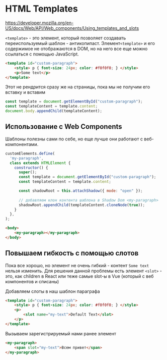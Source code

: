 # HTML Templates

https://developer.mozilla.org/en-US/docs/Web/API/Web_components/Using_templates_and_slots

`<template>` - это элемент, который позволяет создавать переиспользуемый шаблон - антикопипаст. Элемент`<template>` и его содержимое не отображаются в DOM, но на него все еще можно ссылаться с помощью JavaScript.

```html
<template id="custom-paragraph">
    <style> p { font-size: 24px; color: #f0f0f0; } </style>
    <p>Some text</p>
</template>
```

Этот не рендрится сразу же на страницы, пока мы не получим его вставку и вставим

```js
const template = document.getElementById("custom-paragraph");
const templateContent = template.content;
document.body.appendChild(templateContent);
```

## Использование с Web Components
Шаблоны полезны сами по себе, но еще лучше они работают с веб-компонентами.

```js
customElements.define(
  'my-paragraph',
  class extends HTMLElement {
    constructor() {
      super();
      const template = document.getElementById("custom-paragraph");
      const templateContent = template.content;

      const shadowRoot = this.attachShadow({ mode: "open" });
      
      // добавляем клон контента шаблона в Shadow Dom <my-paragraph>
      shadowRoot.appendChild(templateContent.cloneNode(true));
    }
  },
);
```

```html
<body>
    <my-paragraph></my-paragraph>
</body>
```

## Повышаем гибкость с помощью  слотов
Пока все хорошо, но элемент не очень гибкий - контент `Some text` нельзя изменить. Для решения данной проблемы есть элемент `<slot>` - это, как children в React или теже самые slot-ы в Vue (который с веб компонентов и списаны)

Добавляем слоты в наш шаблон параграфа
```html
<template id="custom-paragraph">
    <style> p { font-size: 24px; color: #f0f0f0; } </style>
    <p>
        <slot name="my-text">Default Text</slot>
    </p>
</template>
```

Вызываем зарегистрируемый нами ранее элемент
```html
<my-paragraph>
    <span slot="my-text">Всем привет</span>
</my-paragraph>
```